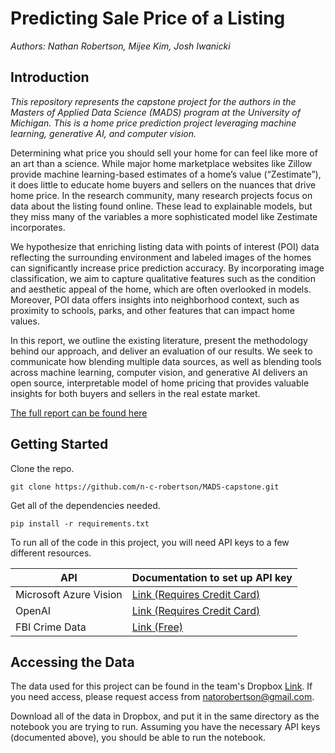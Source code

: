#  Predicting Sale Price of a Listing

_Authors: Nathan Robertson, Mijee Kim, Josh Iwanicki_

## Introduction

_This repository represents the capstone project for the authors in the Masters of Applied Data Science (MADS) program at the University of Michigan. This is a home price prediction project leveraging machine learning, generative AI, and computer vision._

Determining what price you should sell your home for can feel like more of an art than a science. While major home marketplace websites like Zillow provide machine learning-based estimates of a home’s value (“Zestimate”), it does little to educate home buyers and sellers on the nuances that drive home price. In the research community, many research projects focus on data about the listing found online. These lead to explainable models, but they miss many of the variables a more sophisticated model like Zestimate incorporates.

We hypothesize that enriching listing data with points of interest (POI) data reflecting the surrounding environment and labeled images of the homes can significantly increase price prediction accuracy. By incorporating image classification, we aim to capture qualitative features such as the condition and aesthetic appeal of the home, which are often overlooked in models. Moreover, POI data offers insights into neighborhood context, such as proximity to schools, parks, and other features that can impact home values.

In this report, we outline the existing literature, present the methodology behind our approach, and deliver an evaluation of our results. We seek to communicate how blending multiple data sources, as well as blending tools across machine learning, computer vision, and generative AI delivers an open source, interpretable model of home pricing that provides valuable insights for both buyers and sellers in the real estate market.

[The full report can be found here](https://docs.google.com/document/d/1bIc3J4sXRWWcBvTOaUCBsZWUrenWeIn1PhI0KEX_0r4/edit)

## Getting Started

Clone the repo.

```
git clone https://github.com/n-c-robertson/MADS-capstone.git
```

Get all of the dependencies needed.

```
pip install -r requirements.txt
```

To run all of the code in this project, you will need API keys to a few different resources.

| API | Documentation to set up API key |
| ------------- | ------------- |
| Microsoft Azure Vision | [Link (Requires Credit Card)](https://learn.microsoft.com/en-us/answers/questions/126140/service-url-and-api-key-of-computer-vision) |
| OpenAI | [Link (Requires Credit Card)](https://platform.openai.com/docs/quickstart) |
| FBI Crime Data | [Link (Free)](https://cde.ucr.cjis.gov/LATEST/webapp/#/pages/docApi) |

## Accessing the Data

The data used for this project can be found in the team's Dropbox [Link](https://www.dropbox.com/home/Nathan%20Robertson/MADS-Fall-2024-Zillow-Predictive-Pricing). If you need access, please request access from natorobertson@gmail.com.

Download all of the data in Dropbox, and put it in the same directory as the notebook you are trying to run. Assuming you have the necessary API keys (documented above), you should be able to run the notebook.
